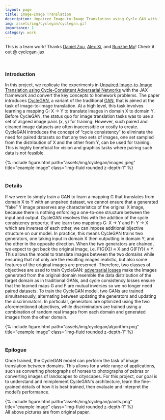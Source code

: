 ```yaml
---
layout: page
title: Image-Image Translation
description: Unpaired Image-to-Image Translation using Cycle-GAN with JAX framework.<br> <br> 
img: assets/img/cyclegan/cyclegan.gif
importance: 1
category: work
---
```

This is a team work! Thanks [Daniel Zou](https://dlzou.github.io), [Alex Xi](https://www.alexhxi.com), and [Runzhe Mo](https://github.com/hairlessdevil)! Check it out @ [cyclegan-jax](https://github.com/dlzou/cyclegan-jax)

<br>

### **Introduction**

In this project, we replicate the experiments in [Unpaired Image-to-Image Translation using Cycle-Consistent Adversarial Networks](https://junyanz.github.io/CycleGAN/) with the JAX framework and convert the key concepts to homework problems. The paper introduces [CycleGAN]((https://junyanz.github.io/CycleGAN/)), a variant of the traditional [GAN](https://arxiv.org/abs/1406.2661), that is aimed at the task of image-to-image translation. At a high level, this task involves learning a mapping G: X → Y to translate images in domain X to domain Y. Before CycleGAN, the status quo for image translation tasks was to use a set of aligned image pairs (x, y) for training. However, such paired and cleaned image datasets are often inaccessible or costly to create. CycleGAN introduces the concept of “cycle consistency” to eliminate the need for paired datasets so that any two sets of images, one set sampled from the distribution of X and the other from Y, can be used for training. This is highly beneficial for vision and graphics tasks where pairing such data is not feasible.

<div class="row">
    <div class="col-sm mt-3 mt-md-0">
        {% include figure.html path="assets/img/cyclegan/images.jpeg" title="example image" class="img-fluid rounded z-depth-1" %}
    </div>
</div>

<br>

### **Details**

If we were to simply train a GAN to learn a mapping G that translates from domain X to Y with an unpaired dataset, we cannot ensure that a generated “fake” Y image preserves any characteristics of the original X image, because there is nothing enforcing a one-to-one structure between the input and output. CycleGAN resolves this with the addition of the cycle consistency property; if we learn two mappings G: X → Y and F: Y → X which are inverses of each other, we can impose additional bijective structure on our model. In practice, this means CycleGAN trains two generators, one taking input in domain X then outputting in domain Y, and the other in the opposite direction. When the two generators are chained, we expect to get back the original image, i.e. F(G(X)) ≈ X and G(F(Y)) ≈ Y. This allows the model to translate images between the two domains while ensuring that not only are the resulting images realistic, but also some features of the original images are preserved. Therefore, two classes of objectives are used to train CycleGAN: [adversarial losses](https://arxiv.org/abs/1406.2661) make the images generated from the original domain resemble the data distribution of the target domain as in traditional GANs, and cycle consistency losses ensure that the learned maps G and F are mutual inverses so we no longer need paired datasets. To train the CycleGAN model, two GANs are trained simultaneously, alternating between updating the generators and updating the discriminators. In particular, generators are optimized using the two aforementioned objectives, while discriminators are trained using a combination of random real images from each domain and generated images from the other domain.

<div class="row">
    <div class="col-sm mt-3 mt-md-0">
        {% include figure.html path="assets/img/cyclegan/algorithm.png" title="example image" class="img-fluid rounded z-depth-1" %}
    </div>
</div>

<br>

### **Epilogue**

Once trained, the CycleGAN model can perform the task of image translation between domains. This allows for a wide range of applications, such as converting photographs of horses to photographs of zebras or converting images of landscapes to cityscapes. For this project, our goal is to understand and reimplement CycleGAN's architecture, learn the fine-grained details of how it is best trained, then evaluate and interpret the model’s performance.

<div class="row">
    <div class="col-sm mt-3 mt-md-0">
        {% include figure.html path="assets/img/cyclegan/paints.png" title="example image" class="img-fluid rounded z-depth-1" %}
    </div>
</div>

<div class="caption">
    All above pictures are from original paper.
</div>

